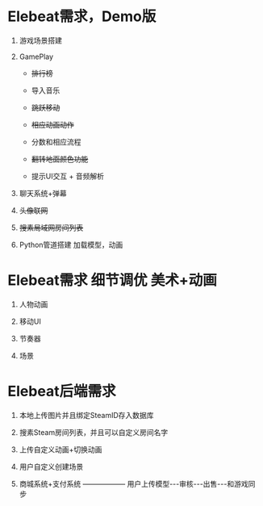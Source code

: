 # Elebeat需求，Demo版  

1. 游戏场景搭建

2. GamePlay

     * ~~排行榜~~

     * 导入音乐

     * ~~跳跃移动~~

     * ~~相应动画动作~~

     * 分数和相应流程
     
     * ~~翻转地面颜色功能~~

     * 提示UI交互 + 音频解析

3. 聊天系统+弹幕

4. ~~头像联网~~

5. ~~搜素局域网房间列表~~

6. Python管道搭建 加载模型，动画


# Elebeat需求 细节调优 美术+动画

1. 人物动画

2. 移动UI

3. 节奏器

4. 场景


# Elebeat后端需求

1. 本地上传图片并且绑定SteamID存入数据库

2. 搜素Steam房间列表，并且可以自定义房间名字

3. 上传自定义动画+切换动画

4. 用户自定义创建场景

5. 商城系统+支付系统  ——————  用户上传模型---审核---出售---和游戏同步


